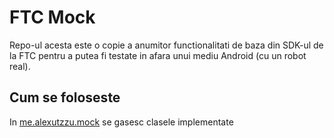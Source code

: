 # FTC Mock

Repo-ul acesta este o copie a anumitor functionalitati de baza din SDK-ul de la FTC pentru a putea fi testate
in afara unui mediu Android (cu un robot real).

## Cum se foloseste
In [me.alexutzzu.mock](./me/alexutzzu/mock) se gasesc clasele implementate